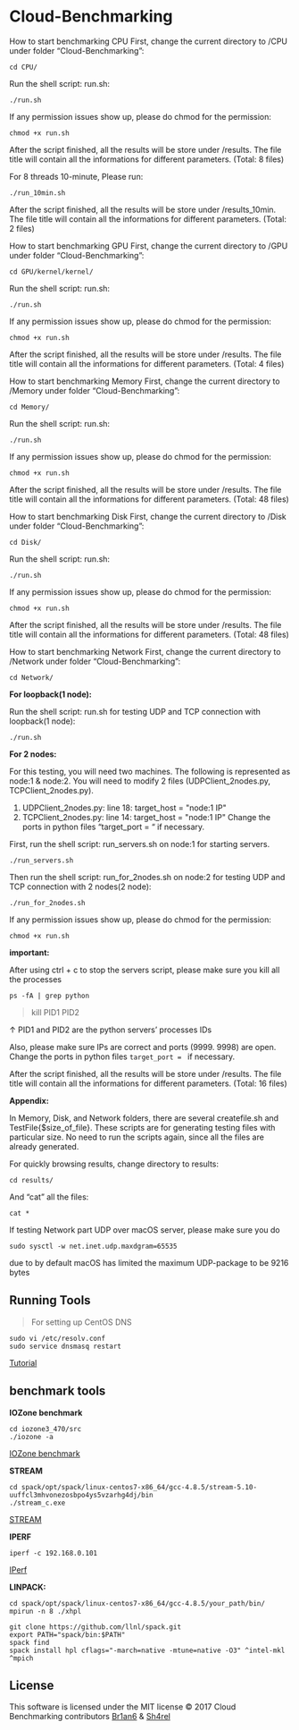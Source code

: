# Cloud-Benchmarking

How to start benchmarking CPU
First, change the current directory to /CPU under folder “Cloud-Benchmarking”:

`cd CPU/`

Run the shell script: run.sh:

`./run.sh`

If any permission issues show up, please do chmod for the permission:

`chmod +x run.sh`

After the script finished, all the results will be store under /results. The file title will contain all the informations for different parameters. (Total: 8 files)

For 8 threads 10-minute, Please run:

`./run_10min.sh`

After the script finished, all the results will be store under /results_10min. The file title will contain all the informations for different parameters. (Total: 2 files)


How to start benchmarking GPU
First, change the current directory to /GPU under folder “Cloud-Benchmarking”:

`cd GPU/kernel/kernel/`

Run the shell script: run.sh:

`./run.sh`

If any permission issues show up, please do chmod for the permission:

`chmod +x run.sh`

After the script finished, all the results will be store under /results. The file title will contain all the informations for different parameters. (Total: 4 files)

How to start benchmarking Memory
First, change the current directory to /Memory under folder “Cloud-Benchmarking”:

`cd Memory/`

Run the shell script: run.sh:

`./run.sh`

If any permission issues show up, please do chmod for the permission:

`chmod +x run.sh`

After the script finished, all the results will be store under /results. The file title will contain all the informations for different parameters. (Total: 48 files)

How to start benchmarking Disk
First, change the current directory to /Disk under folder “Cloud-Benchmarking”:

`cd Disk/`

Run the shell script: run.sh:

`./run.sh`

If any permission issues show up, please do chmod for the permission:

`chmod +x run.sh`

After the script finished, all the results will be store under /results. The file title will contain all the informations for different parameters. (Total: 48 files)

How to start benchmarking Network
First, change the current directory to /Network under folder “Cloud-Benchmarking”:

`cd Network/`

**For loopback(1 node):**

Run the shell script: run.sh for testing UDP and TCP connection with loopback(1 node):

`./run.sh`

**For 2 nodes:**

For this testing, you will need two machines. The following is represented as node:1 & node:2.
You will need to modify 2 files (UDPClient_2nodes.py, TCPClient_2nodes.py).
1. UDPClient_2nodes.py: line 18: target_host = "node:1 IP"
2. TCPClient_2nodes.py: line 14: target_host = "node:1 IP"
Change the ports in python files “target_port = “ if necessary.

First, run the shell script: run_servers.sh on node:1 for starting servers.

`./run_servers.sh`

Then run the shell script: run_for_2nodes.sh on node:2 for testing UDP and TCP connection with 2 nodes(2 node):

`./run_for_2nodes.sh`

If any permission issues show up, please do chmod for the permission:

`chmod +x run.sh`

**important:**

After using ctrl + c to stop the servers script, please make sure you kill all the processes

`ps -fA | grep python`

> kill PID1 PID2

↑ PID1 and PID2 are the python servers’ processes IDs

Also, please make sure IPs are correct and ports (9999. 9998) are open. Change the ports in python files `target_port = ` if necessary.

After the script finished, all the results will be store under /results. The file title will contain all the informations for different parameters. (Total: 16 files)

**Appendix:**

In Memory, Disk, and Network folders, there are several createfile.sh and TestFile{$size_of_file}. These scripts are for generating testing files with particular size. No need to run the scripts again, since all the files are already generated.

For quickly browsing results, change directory to results:

`cd results/`

And “cat” all the files:

`cat *`

If testing Network part UDP over macOS server, please make sure you do 

`sudo sysctl -w net.inet.udp.maxdgram=65535 `

due to by default macOS has limited the maximum UDP-package to be 9216 bytes


## Running Tools

> For setting up CentOS DNS

```
sudo vi /etc/resolv.conf
sudo service dnsmasq restart
```
[Tutorial](http://ask.xmodulo.com/configure-static-dns-centos-fedora.html)

## benchmark tools 

**IOZone benchmark**
```
cd iozone3_470/src
./iozone -a
```
[IOZone benchmark](http://www.thegeekstuff.com/2011/05/iozone-examples/#comments)

**STREAM**
```
cd spack/opt/spack/linux-centos7-x86_64/gcc-4.8.5/stream-5.10-uuffcl3mhvonezosbpo4ys5vzarhg4dj/bin
./stream_c.exe
```
[STREAM](http://www.cs.virginia.edu/stream/ref.html#what)

**IPERF**
```
iperf -c 192.168.0.101
```
[IPerf](http://www.slashroot.in/iperf-how-test-network-speedperformancebandwidth)


**LINPACK:**
```
cd spack/opt/spack/linux-centos7-x86_64/gcc-4.8.5/your_path/bin/
mpirun -n 8 ./xhpl
```

```
git clone https://github.com/llnl/spack.git
export PATH="spack/bin:$PATH"
spack find
spack install hpl cflags="-march=native -mtune=native -O3" ^intel-mkl ^mpich 
```

License
-------

This software is licensed under the MIT license
© 2017 Cloud Benchmarking  contributors [Br1an6](https://github.com/Br1an6) &  [Sh4rel](https://github.com/Sh4rel)

